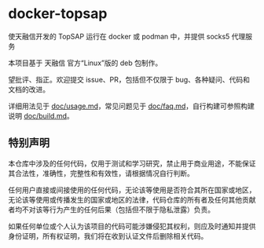 # docker-topsap

使天融信开发的 TopSAP 运行在 docker 或 podman 中，并提供 socks5 代理服务


本项目基于 天融信 官方“Linux”版的 deb 包制作。

望批评、指正。欢迎提交 issue、PR，包括但不仅限于 bug、各种疑问、代码和文档的改进。

详细用法见于 [doc/usage.md](https://github.com/libra146/docker-topsap/blob/main/doc/usage.md)，常见问题见于 [doc/faq.md](https://github.com/libra146/docker-topsap/blob/main/doc/faq.md)，自行构建可参照构建说明 [doc/build.md](https://github.com/libra146/docker-topsap/blob/main/doc/build.md)。



## 特别声明

本仓库中涉及的任何代码，仅用于测试和学习研究，禁止用于商业用途，不能保证其合法性，准确性，完整性和有效性，请根据情况自行判断。

任何用户直接或间接使用的任何代码，无论该等使用是否符合其所在国家或地区，无论该等使用或传播发生的国家或地区的法律，代码仓库的所有者及任何其他贡献者均不对该等行为产生的任何后果（包括但不限于隐私泄露）负责。

如果任何单位或个人认为该项目的代码可能涉嫌侵犯其权利，则应及时通知并提供身份证明，所有权证明，我们将在收到认证文件后删除相关代码。